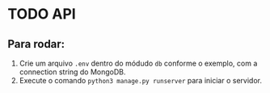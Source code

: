 # TODO API

## Para rodar:
1. Crie um arquivo `.env` dentro do módudo `db` conforme o exemplo, com a connection string do MongoDB.
2. Execute o comando `python3 manage.py runserver` para iniciar o servidor.

